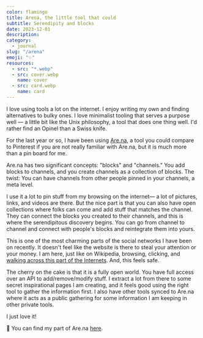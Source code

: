 ```yaml
---
color: flamingo
title: Arena, the little tool that could
subtitle: Serendipity and blocks
date: 2023-12-01
description: 
category:
  - journal
slug: "/arena"
emoji: "✨"
resources:
  - src: "*.webp"
  - src: cover.webp
    name: cover
  - src: card.webp
    name: card
---
```

I love using tools a lot on the internet. I enjoy writing my own and finding alternatives to bulky ones. I love minimalist tooling that serves a purpose well — a little bit like the Unix philosophy, a tool that does one thing well. I'd rather find an Opinel than a Swiss knife.

For the last year or so, I have been using [Are.na](https://are.na), a tool you could compare to Pinterest if you are not really familiar with Are.na, but it is much more than a pin board for me.

Are.na has two significant concepts: "blocks" and "channels." You add blocks to channels, and you create channels as a collection of blocks. The twist: You can have channels from other people pinned in your channels, a meta level.

I use it a lot to pin stuff from my browsing on the internet— a lot of pictures, links, and videos are there. But the nice part is that you can also have open collections where folks can come and add stuff that matches the channel. They can connect the blocks you created to their channels, and this is where the serendipitous discovery begins. You can go from channel to channel and connect with people's blocks and reintegrate them into yours.

This is one of the most charming parts of the social networks I have been on recently. It doesn't feel like the website is there to steal your attention or your money. I am here, just like on Wikipedia, browsing, clicking, and [walking across this part of the Internets](https://syllabusproject.org/syllabus-for-taking-an-internet-walk/). And, this feels safe.

The cherry on the cake is that it is a fully open world. You have full access over an API to add/remove/modify stuff. I extract a lot from there to some secret inspirational pages I am creating, and it feels good using the right tool to gather the information first. I also have other tools synced to Are.na where it acts as a public gathering for some information I am keeping in other private tools.

I just love it!

💌 You can find my part of Are.na [here](https://www.are.na/bonjour-yannick).
